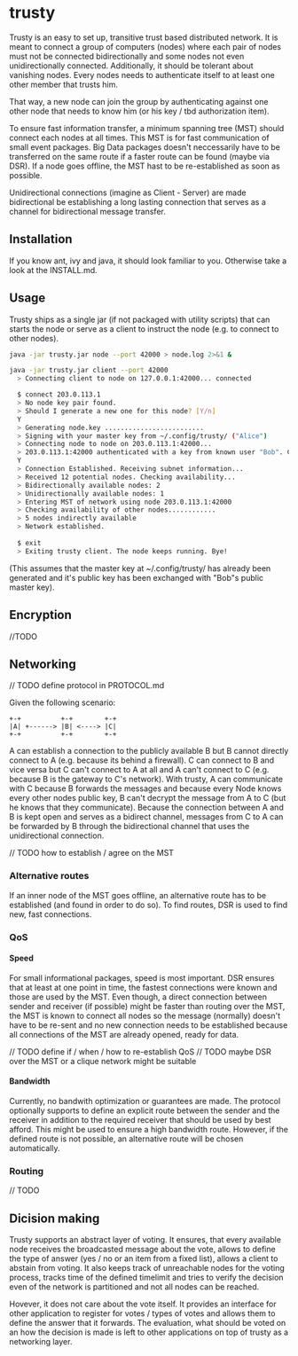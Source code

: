 # trusty

Trusty is an easy to set up, transitive trust based distributed network.
It is meant to connect a group of computers (nodes) where each pair of nodes must not be connected bidirectionally and some nodes not even unidirectionally connected. Additionally, it should be tolerant about vanishing nodes.
Every nodes needs to authenticate itself to at least one other member that trusts him.

That way, a new node can join the group by authenticating against one other node that needs to know him (or his key / tbd authorization item).

To ensure fast information transfer, a minimum spanning tree (MST) should connect each nodes at all times. This MST is for fast communication of small event packages. Big Data packages doesn't neccessarily have to be transferred on the same route if a faster route can be found (maybe via DSR). If a node goes offline, the MST hast to be re-established as soon as possible.

Unidirectional connections (imagine as Client - Server) are made bidirectional be establishing a long lasting connection that serves as a channel for bidirectional message transfer.

## Installation

If you know ant, ivy and java, it should look familiar to you.
Otherwise take a look at the INSTALL.md.

## Usage

Trusty ships as a single jar (if not packaged with utility scripts) that can starts the node or serve as a client to instruct the node (e.g. to connect to other nodes).

```BASH
java -jar trusty.jar node --port 42000 > node.log 2>&1 &

java -jar trusty.jar client --port 42000
  > Connecting client to node on 127.0.0.1:42000... connected

  $ connect 203.0.113.1
  > No node key pair found.
  > Should I generate a new one for this node? [Y/n]
  Y
  > Generating node.key .........................
  > Signing with your master key from ~/.config/trusty/ ("Alice")
  > Connecting node to node on 203.0.113.1:42000... 
  > 203.0.113.1:42000 authenticated with a key from known user "Bob". Continue? [Y/n]
  Y
  > Connection Established. Receiving subnet information...
  > Received 12 potential nodes. Checking availability...
  > Bidirectionally available nodes: 2
  > Unidirectionally available nodes: 1
  > Entering MST of network using node 203.0.113.1:42000
  > Checking availability of other nodes............
  > 5 nodes indirectly available
  > Network established.
  
  $ exit
  > Exiting trusty client. The node keeps running. Bye!
```
(This assumes that the master key at ~/.config/trusty/ has already been generated and it's public key has been exchanged with "Bob"s public master key).

## Encryption

//TODO

## Networking

// TODO define protocol in PROTOCOL.md

Given the following scenario:
```
+-+          +-+        +-+
|A| +------> |B| <----> |C|
+-+          +-+        +-+
```

A can establish a connection to the publicly available B but B cannot directly connect to A (e.g. because its behind a firewall).
C can connect to B and vice versa but C can't connect to A at all and A can't connect to C (e.g. because B is the gateway to C's network).
With trusty, A can communicate with C because B forwards the messages and because every Node knows every other nodes public key, B can't decrypt the message from A to C (but he knows that they communicate).
Because the connection between A and B is kept open and serves as a bidirect channel, messages from C to A can be forwarded by B through the bidirectional channel that uses the unidirectional connection.

// TODO how to establish / agree on the MST

### Alternative routes

If an inner node of the MST goes offline, an alternative route has to be established (and found in order to do so). To find routes, DSR is used to find new, fast connections.

### QoS

#### Speed

For small informational packages, speed is most important.
DSR ensures that at least at one point in time, the fastest connections were known and those are used by the MST.
Even though, a direct connection between sender and receiver (if possible) might be faster than routing over the MST, the MST is known to connect all nodes so the message (normally) doesn't have to be re-sent and no new connection needs to be established because all connections of the MST are already opened, ready for data. 

// TODO define if / when / how to re-establish QoS
// TODO maybe DSR over the MST or a clique network might be suitable

#### Bandwidth

Currently, no bandwith optimization or guarantees are made.
The protocol optionally supports to define an explicit route between the sender and the receiver in addition to the required receiver that should be used by best afford. This might be used to ensure a high bandwidth route. However, if the defined route is not possible, an alternative route will be chosen automatically.

### Routing

// TODO

## Dicision making

Trusty supports an abstract layer of voting.
It ensures, that every available node receives the broadcasted message about the vote, allows to define the type of answer (yes / no or an item from a fixed list), allows a client to abstain from voting. It also keeps track of unreachable nodes for the voting process, tracks time of the defined timelimit and tries to verify the decision even of the network is partitioned and not all nodes can be reached.

Hovever, it does not care about the vote itself. It provides an interface for other application to register for votes / types of votes and allows them to define the answer that it forwards. The evaluation, what should be voted on an how the decision is made is left to other applications on top of trusty as a networking layer.
